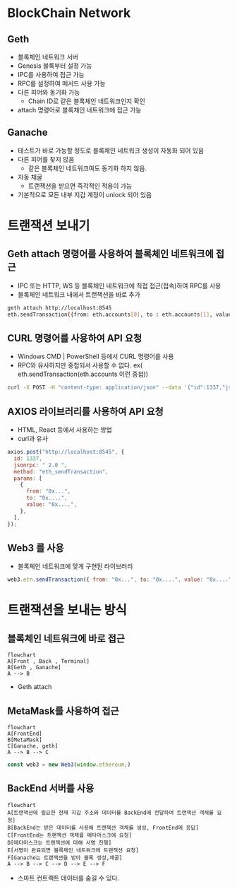 # BlockChain Network

## Geth

- 블록체인 네트워크 서버
- Genesis 블록부터 설정 가능
- IPC를 사용하여 접근 가능
- RPC를 설정하여 메서드 사용 가능
- 다른 피어와 동기화 가능
  - Chain ID로 같은 블록체인 네트워크인지 확인
- attach 명령어로 블록체인 네트워크에 접근 가능

## Ganache

- 테스트가 바로 가능할 정도로 블록체인 네트워크 생성이 자동화 되어 있음
- 다른 피어를 찾지 않음
  - 같은 블록체인 네트워크여도 동기화 하지 않음.
- 자동 채굴
  - 트랜잭션을 받으면 즉각적인 적용이 가능
- 기본적으로 모든 내부 지갑 계정이 unlock 되어 있음

# 트랜잭션 보내기

## Geth attach 명령어를 사용하여 블록체인 네트워크에 접근

- IPC 또는 HTTP, WS 등 블록체인 네트워크에 직접 접근(접속)하여 RPC를 사용
- 블록체인 네트워크 내에서 트랜잭션을 바로 추가

```bash
geth attach http://localhost:8545
eth.sendTransaction({from: eth.accounts[0], to : eth.accounts[1], value: web3.toWei(1, "ether")});
```

## CURL 명령어를 사용하여 API 요청

- Windows CMD | PowerShell 등에서 CURL 명령어를 사용
- RPC와 유사하지만 중첩되서 사용할 수 없다. ex( eth.sendTransaction(eth.accounts 이런 중첩))

```bash
curl -X POST -H "content-type: application/json" --data '{"id":1337,"jsonrpc":"2.0", "method":"eth_sendTransaction","params":[{"from":"0x...", "to":"0x....", "value":"0x...."}]}' http://localhost:8545
```

## AXIOS 라이브러리를 사용하여 API 요청

- HTML, React 등에서 사용하는 방법
- curl과 유사

```js
axios.post("http://localhost:8545", {
  id: 1337,
  jsonrpc: " 2.0 ",
  method: "eth_sendTransaction",
  params: [
    {
      from: "0x...",
      to: "0x....",
      value: "0x....",
    },
  ],
});
```

## Web3 를 사용

- 블록체인 네트워크에 맞게 구현된 라이브러리

```js
web3.etn.sendTransaction({ from: "0x...", to: "0x....", value: "0x...." });
```

# 트랜잭션을 보내는 방식

## 블록체인 네트워크에 바로 접근

```mermaid
flowchart
A[Front , Back , Terminal]
B[Geth , Ganache]
A --> B
```

- Geth attach

## MetaMask를 사용하여 접근

```mermaid
flowchart
A[FrontEnd]
B[MetaMask]
C[Ganache, geth]
A --> B --> C
```

```js
const web3 = new Web3(window.ethereum;)
```

## BackEnd 서버를 사용

```mermaid
flowchart
A[트랜잭션에 필요한 현재 지갑 주소와 데이터를 BackEnd에 전달하여 트랜잭션 객체를 요청]
B[BackEnd는 받은 데이터를 사용해 트랜잭션 객체를 생성, FrontEnd에 응답]
C[FrontEnd는 트랜잭션 객체를 메타마스크에 요청]
D[메타마스크는 트랜잭션에 대해 서명 진행]
E[서명이 완료되면 블록체인 네트워크에 트랜잭션 요청]
F[Ganache는 트랜잭션을 받아 블록 생성,채굴]
A --> B --> C --> D --> E --> F
```

- 스마트 컨트랙트 데이터를 숨길 수 있다.
